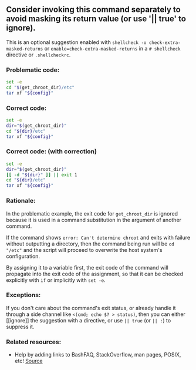 ## Consider invoking this command separately to avoid masking its return value (or use '|| true' to ignore).

This is an optional suggestion enabled with `shellcheck -o check-extra-masked-returns` or `enable=check-extra-masked-returns` in a `# shellcheck` directive or `.shellcheckrc`.

### Problematic code:

```sh
set -e
cd "$(get_chroot_dir)/etc"
tar xf "${config}"
```

### Correct code:

```sh
set -e
dir="$(get_chroot_dir)"
cd "${dir}/etc"
tar xf "${config}"
```

### Correct code: (with correction)

```sh
set -e
dir="$(get_chroot_dir)"
[[ -d "${dir}" ]] || exit 1
cd "${dir}/etc"
tar xf "${config}"
```

### Rationale:

In the problematic example, the exit code for `get_chroot_dir` is ignored because it is used in a command substitution in the argument of another command.

If the command shows `error: Can't determine chroot` and exits with failure without outputting a directory, then the command being run will be `cd "/etc"` and the script will proceed to overwrite the host system's configuration.

By assigning it to a variable first, the exit code of the command will propagate into the exit code of the assignment, so that it can be checked explicitly with `if` or implicitly with `set -e`.

### Exceptions:

If you don't care about the command's exit status, or already handle it through a side channel like `<(cmd; echo $? > status)`, then you can either [[ignore]] the suggestion with a directive, or use `|| true`  (or `|| :`) to suppress it.

### Related resources:

* Help by adding links to BashFAQ, StackOverflow, man pages, POSIX, etc!
[Source](https://github.com/koalaman/shellcheck/wiki/SC2312)

